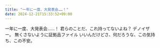 ```yaml
---
title: "一年に一度、大発表会……！"
date: 2024-12-21T15:33:52+09:00
---
```

一年に一度、大発表会……！
君らのことだ、これ持ってないよね？
デノイザー。
無くさないように証拠品ファイル
いいんだけどさ、何だろうな、この気持ち、この不安。
